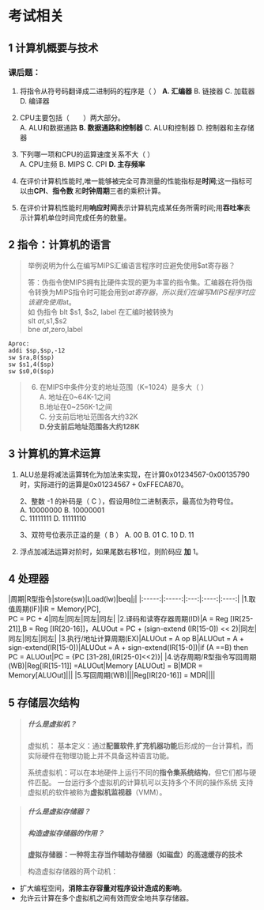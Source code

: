 # 考试相关
## 1 计算机概要与技术

### 课后题：
1. 将指令从符号码翻译成二进制码的程序是（ ）
   **A. 汇编器**   B. 链接器     C. 加载器    D. 编译器

2. CPU主要包括（　　）两大部分。  
  A.  ALU和数据通路   **B. 数据通路和控制器**
  C. ALU和控制器     D. 控制器和主存储器

3. 下列哪一项和CPU的运算速度关系不大（   ）  
    A. CPU主频 B. MIPS  C. CPI  **D. 主存频率**

4. 在评价计算机性能时,唯一能够被完全可靠测量的性能指标是**时间**;这一指标可以由**CPI**、**指令数** 和**时钟周期**三者的乘积计算。

5. 在评价计算机性能时用**响应时间**表示计算机完成某任务所需时间;用**吞吐率**表示计算机单位时间完成任务的数量。




## 2 指令：计算机的语言
>举例说明为什么在编写MIPS汇编语言程序时应避免使用$at寄存器？  
>
>答：伪指令使MIPS拥有比硬件实现的更为丰富的指令集。汇编器在将伪指令转换为MIPS指令时可能会用到$at寄存器，所以我们在编写MIPS程序时应该避免使用$at。  
如 伪指令 blt  $s1, $s2, label 在汇编时被转换为  
slt $at,$s1,$s2  
bne $at,$zero,label    

```
Aproc:
addi $sp,$sp,-12
sw $ra,8($sp)
sw $s1,4($sp)
sw $s0,0($sp)
```
>6. 在MIPS中条件分支的地址范围（K=1024）是多大（      ）  
  A. 地址在0~64K-1之间     
  B.地址在0~256K-1之间   
  C. 分支前后地址范围各大约32K  
    **D.分支前后地址范围各大约128K**






## 3 计算机的算术运算
1. ALU总是将减法运算转化为加法来实现，在计算0x01234567-0x00135790时，实际进行的运算是0x01234567 +  0xFFECA870。

   2、整数 -1 的补码是（ C ），假设用8位二进制表示，最高位为符号位。  
    A. 10000000         B. 10000001       
    C. 11111111       D. 11111110

   3、双符号位表示正溢的是（ B ）
    A. 00           B. 01            C. 10           D. 11
4. 浮点加减法运算对阶时，如果尾数右移1位，则阶码应 **加** 1。



## 4 处理器
|周期|R型指令|store(sw)|Load(lw)|beq|j|
|:-----:|:-----:|:---:|:----:|:----:|
|1.取值周期(IF)|IR = Memory[PC],</br>PC = PC + 4|同左|同左|同左|同左|
|2.译码和读寄存器周期(ID)|A = Reg [IR[25-21]],B = Reg [IR[20-16]]，ALUOut = PC + (sign-extend (IR[15-0]) << 2)|同左|同左|同左|同左|
|3.执行/地址计算周期(EX)|ALUOut = A op B|ALUOut = A + sign-extend(IR[15-0])|ALUOut = A + sign-extend(IR[15-0])|if (A ==B) then PC = ALUOut|PC = {PC [31-28],(IR[25-0]<<2)}|
|4.访存周期/R型指令写回周期(WB)|Reg[IR[15-11]] =ALUOut|Memory [ALUOut] = B|MDR = Memory[ALUOut]|||
|5.写回周期(WB)|||Reg[IR[20-16]] = MDR||||





## 5 存储层次结构

>##### 什么是虚拟机？
>
>虚拟机：
基本定义：通过**配置软件**,**扩充机器功能**后形成的一台计算机，而实际硬件在物理功能上并不具备这种语言功能。
>
>系统虚拟机：可以在本地硬件上运行不同的**指令集系统结构**，但它们都与硬件匹配。
一台运行多个虚拟机的计算机可以支持多个不同的操作系统
支持虚拟机的软件被称为**虚拟机监视器**（VMM）。

>##### 什么是虚拟存储器？
>##### 构造虚拟存储器的作用？  
>
>**虚拟存储器：一种将主存当作辅助存储器（如磁盘）的高速缓存的技术**  
>
>构造虚拟存储器的两个动机：
* 扩大编程空间，**消除主存容量对程序设计造成的影响**。
* 允许云计算在多个虚拟机之间有效而安全地共享存储器。
